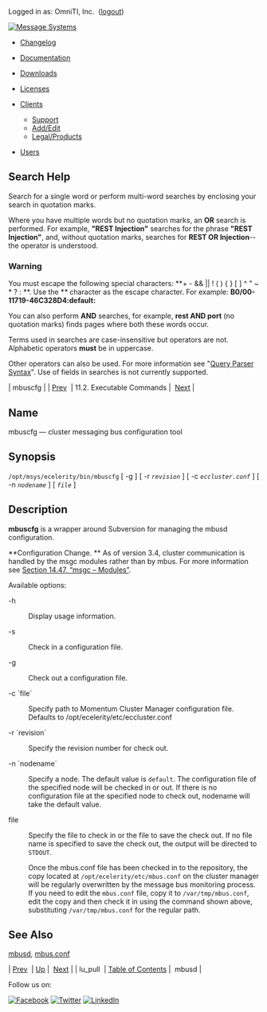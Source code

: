 Logged in as: OmniTI, Inc.  ([logout](https://support.messagesystems.com/logout.php))

[![Message Systems](https://support.messagesystems.com/images/ms-white205.png)](https://support.messagesystems.com/start.php) 

*   [Changelog](https://support.messagesystems.com/start.php?show=changelog)
*   [Documentation](https://support.messagesystems.com/docs/)
*   [Downloads](https://support.messagesystems.com/start.php)

*   [Licenses](https://support.messagesystems.com/license_summary.php)
*   <a href="">Clients</a>
    *   [Support](https://support.messagesystems.com/cs.php)
    *   [Add/Edit](https://support.messagesystems.com/edit_client.php)
    *   [Legal/Products](https://support.messagesystems.com/edit_products.php)
*   [Users](https://support.messagesystems.com/edit_customer.php)

## Search Help

Search for a single word or perform multi-word searches by enclosing your search in quotation marks.

Where you have multiple words but no quotation marks, an **OR** search is performed. For example, **"REST Injection"** searches for the phrase **"REST Injection"**, and, without quotation marks, searches for **REST OR Injection**--the operator is understood.

### Warning

You must escape the following special characters: **+ - && || ! ( ) { } [ ] ^ " ~ * ? : \**. Use the **\** character as the escape character. For example: **B0/00-11719-46C328D4\:default\:**

You can also perform **AND** searches, for example, **rest AND port** (no quotation marks) finds pages where both these words occur.

Terms used in searches are case-insensitive but operators are not. Alphabetic operators **must** be in uppercase.

Other operators can also be used. For more information see "[Query Parser Syntax](https://lucene.apache.org/core/old_versioned_docs/versions/3_0_0/queryparsersyntax.html)". Use of fields in searches is not currently supported.

| mbuscfg |
| [Prev](executable.lu_pull.php)  | 11.2. Executable Commands |  [Next](executable.mbusd.php) |

<a name="executable.mbuscfg"></a>
## Name

mbuscfg — cluster messaging bus configuration tool

## Synopsis

`/opt/msys/ecelerity/bin/mbuscfg` [ -g ] [ -r *`revision`* ] [ -c *`eccluster.conf`* ] [ -n *`nodename`* ] [ *`file`* ]

<a name="idp14731200"></a>
## Description

**mbuscfg** is a wrapper around Subversion for managing the mbusd configuration.

**Configuration Change. ** As of version 3.4, cluster communication is handled by the msgc modules rather than by mbus. For more information see [Section 14.47, “msgc – Modules”](modules.msgc.php "14.47. msgc – Modules").

Available options:

<dl class="variablelist">

<dt>-h</dt>

<dd>

Display usage information.

</dd>

<dt>-s</dt>

<dd>

Check in a configuration file.

</dd>

<dt>-g</dt>

<dd>

Check out a configuration file.

</dd>

<dt>-c `file`</dt>

<dd>

Specify path to Momentum Cluster Manager configuration file. Defaults to /opt/ecelerity/etc/eccluster.conf

</dd>

<dt>-r `revision`</dt>

<dd>

Specify the revision number for check out.

</dd>

<dt>-n `nodename`</dt>

<dd>

Specify a node. The default value is `default`. The configuration file of the specified node will be checked in or out. If there is no configuration file at the specified node to check out, nodename will take the default value.

</dd>

<dt>file</dt>

<dd>

Specify the file to check in or the file to save the check out. If no file name is specified to save the check out, the output will be directed to `STDOUT`.

Once the mbus.conf file has been checked in to the repository, the copy located at `/opt/ecelerity/etc/mbus.conf` on the cluster manager will be regularly overwritten by the message bus monitoring process. If you need to edit the `mbus.conf` file, copy it to `/var/tmp/mbus.conf`, edit the copy and then check it in using the command shown above, substituting `/var/tmp/mbus.conf` for the regular path.

</dd>

</dl>

<a name="idp14753232"></a>
## See Also

[mbusd](executable.mbusd.php "mbusd"), [mbus.conf](mbus.conf.php "mbus.conf")

| [Prev](executable.lu_pull.php)  | [Up](exe.commands.details.php) |  [Next](executable.mbusd.php) |
| lu_pull  | [Table of Contents](index.php) |  mbusd |

Follow us on:

[![Facebook](https://support.messagesystems.com/images/icon-facebook.png)](http://www.facebook.com/messagesystems) [![Twitter](https://support.messagesystems.com/images/icon-twitter.png)](http://twitter.com/#!/MessageSystems) [![LinkedIn](https://support.messagesystems.com/images/icon-linkedin.png)](http://www.linkedin.com/company/message-systems)